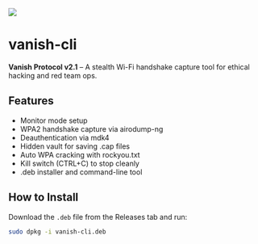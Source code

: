 ![](https://img.shields.io/badge/version-v2.1-green?style=flat-square)
# vanish-cli

**Vanish Protocol v2.1** – A stealth Wi-Fi handshake capture tool for ethical hacking and red team ops.

## Features
- Monitor mode setup
- WPA2 handshake capture via airodump-ng
- Deauthentication via mdk4
- Hidden vault for saving .cap files
- Auto WPA cracking with rockyou.txt
- Kill switch (CTRL+C) to stop cleanly
- .deb installer and command-line tool

## How to Install
Download the `.deb` file from the Releases tab and run:
```bash
sudo dpkg -i vanish-cli.deb
